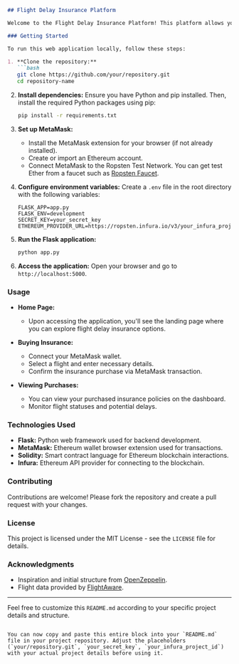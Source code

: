 ```markdown
## Flight Delay Insurance Platform

Welcome to the Flight Delay Insurance Platform! This platform allows you to purchase insurance for delayed flights using Ethereum and MetaMask.

### Getting Started

To run this web application locally, follow these steps:

1. **Clone the repository:**
   ```bash
   git clone https://github.com/your/repository.git
   cd repository-name
   ```

2. **Install dependencies:**
   Ensure you have Python and pip installed. Then, install the required Python packages using pip:
   ```bash
   pip install -r requirements.txt
   ```

3. **Set up MetaMask:**
   - Install the MetaMask extension for your browser (if not already installed).
   - Create or import an Ethereum account.
   - Connect MetaMask to the Ropsten Test Network. You can get test Ether from a faucet such as [Ropsten Faucet](https://faucet.ropsten.be/).

4. **Configure environment variables:**
   Create a `.env` file in the root directory with the following variables:
   ```plaintext
   FLASK_APP=app.py
   FLASK_ENV=development
   SECRET_KEY=your_secret_key
   ETHEREUM_PROVIDER_URL=https://ropsten.infura.io/v3/your_infura_project_id
   ```

5. **Run the Flask application:**
   ```bash
   python app.py
   ```

6. **Access the application:**
   Open your browser and go to `http://localhost:5000`.

### Usage

- **Home Page:**
  - Upon accessing the application, you'll see the landing page where you can explore flight delay insurance options.
  
- **Buying Insurance:**
  - Connect your MetaMask wallet.
  - Select a flight and enter necessary details.
  - Confirm the insurance purchase via MetaMask transaction.

- **Viewing Purchases:**
  - You can view your purchased insurance policies on the dashboard.
  - Monitor flight statuses and potential delays.

### Technologies Used

- **Flask:** Python web framework used for backend development.
- **MetaMask:** Ethereum wallet browser extension used for transactions.
- **Solidity:** Smart contract language for Ethereum blockchain interactions.
- **Infura:** Ethereum API provider for connecting to the blockchain.

### Contributing

Contributions are welcome! Please fork the repository and create a pull request with your changes.

### License

This project is licensed under the MIT License - see the `LICENSE` file for details.

### Acknowledgments

- Inspiration and initial structure from [OpenZeppelin](https://openzeppelin.com/).
- Flight data provided by [FlightAware](https://flightaware.com/).

---

Feel free to customize this `README.md` according to your specific project details and structure.
```

You can now copy and paste this entire block into your `README.md` file in your project repository. Adjust the placeholders (`your/repository.git`, `your_secret_key`, `your_infura_project_id`) with your actual project details before using it.
